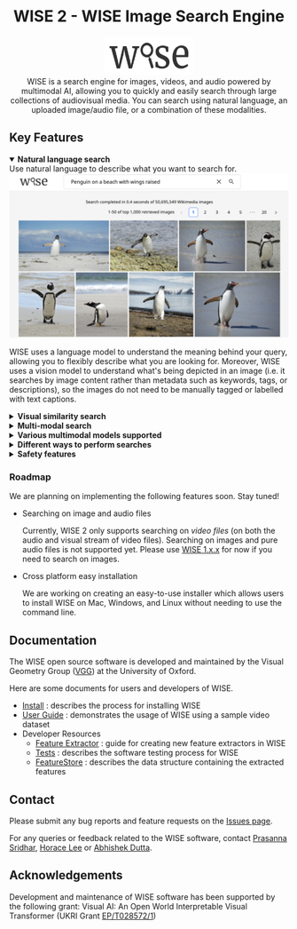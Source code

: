 <div align="center">
  <h1>WISE 2 - WISE Image Search Engine</h1>

  <p>
    <img src="docs/assets/wise_logo.svg" alt="wise-logo" width="160px" height="70px"/>
    <br>
    WISE is a search engine for images, videos, and audio powered by multimodal AI, allowing you to quickly and easily search through large collections of audiovisual media. You can search using natural language, an uploaded image/audio file, or a combination of these modalities.
  </p>
</div>


## Key Features

<details open>
  <summary><b>Natural language search</b></summary>
  Use natural language to describe what you want to search for.

  <img src="docs/assets/natural_language_search.png" width="700px">

  WISE uses a language model to understand the meaning behind your query, allowing you to flexibly describe what you are looking for. Moreover, WISE uses a vision model to understand what's being depicted in an image (i.e. it searches by image content rather than metadata such as keywords, tags, or descriptions), so the images do not need to be manually tagged or labelled with text captions.
</details>

<details>
  <summary><b>Visual similarity search</b></summary>
  Upload an image or paste an image link to find similar images:

  <img src="docs/assets/visual_similarity_search.png" width="700px">
</details>

<details>
  <summary><b>Multi-modal search</b></summary>
  Combine images and text in your query. For example, if you upload a picture of a golden retriever and enter the text "in snow", WISE will find images of golden retrievers in snow.

  <img src="docs/assets/multimodal_search.png" width="700px">
</details>

<details>
  <summary><b>Various multimodal models supported</b></summary>
  Various models are supported including vision-language models from <a target="_blank" href="https://github.com/mlfoundations/open_clip">OpenCLIP</a> (including OpenAI CLIP) and the <a target="_blank" href="https://github.com/microsoft/CLAP">Microsoft CLAP</a> audio-language model.
</details>

<details>
  <summary><b>Different ways to perform searches</b></summary>
  Searches can be performed via:
  <ul>
    <li>CLI</li>
    <li>REST API</li>
    <li>Web frontend</li>
  </ul>
  (Note: currently the search functionality in the CLI may be missing some features.)
</details>

<details>
  <summary><b>Safety features</b></summary>
  <ul>
    <li>Specify a list of search terms that users should be blocked from searching</li>
    <li>'Report image' button allows users to report inappropriate/offensive/etc images</li>
  </ul>
</details>


### Roadmap

We are planning on implementing the following features soon. Stay tuned!

- Searching on image and audio files
  
  Currently, WISE 2 only supports searching on _video files_ (on both the audio and visual stream of video files).
  Searching on images and pure audio files is not supported yet.
  Please use [WISE 1.x.x](https://gitlab.com/vgg/wise/wise/-/tree/wise-1.2.0?ref_type%253Dtags) for now if you need to search on images.
- Cross platform easy installation
  
  We are working on creating an easy-to-use installer which allows users to install WISE on Mac, Windows, and Linux without needing to use the command line.

## Documentation
The WISE open source software is developed and maintained by the
Visual Geometry Group ([VGG](https://www.robots.ox.ac.uk/~vgg/software/wise/)) at the University of Oxford.

Here are some documents for users and developers of WISE.

 - [Install](docs/Install.md) : describes the process for installing WISE
 - [User Guide](docs/UserGuide.md) : demonstrates the usage of WISE using a sample video dataset
 - Developer Resources
   - [Feature Extractor](docs/FeatureExtractor.md) : guide for creating new feature extractors in WISE
   - [Tests](docs/Tests.md) : describes the software testing process for WISE
   - [FeatureStore](docs/FeatureStore.md) : describes the data structure containing the extracted features

## Contact

Please submit any bug reports and feature requests on the [Issues page](https://gitlab.com/vgg/wise/wise/-/issues).

For any queries or feedback related to the WISE software, contact [Prasanna Sridhar](mailto:prasanna@robots.ox.ac.uk), [Horace Lee](mailto:horacelee@robots.ox.ac.uk) or [Abhishek Dutta](mailto:adutta@robots.ox.ac.uk).

## Acknowledgements

Development and maintenance of WISE software has been supported by the following grant: Visual AI: An Open World Interpretable Visual Transformer (UKRI Grant [EP/T028572/1](https://gow.epsrc.ukri.org/NGBOViewGrant.aspx?GrantRef=EP/T028572/1))
